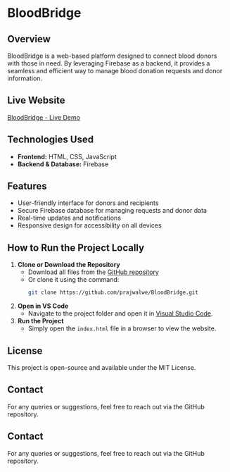 # BloodBridge

## Overview
BloodBridge is a web-based platform designed to connect blood donors with those in need. By leveraging Firebase as a backend, it provides a seamless and efficient way to manage blood donation requests and donor information.

## Live Website
[BloodBridge - Live Demo](https://prajwalwe.github.io/BloodBridge/)

## Technologies Used
- **Frontend:** HTML, CSS, JavaScript
- **Backend & Database:** Firebase

## Features
- User-friendly interface for donors and recipients
- Secure Firebase database for managing requests and donor data
- Real-time updates and notifications
- Responsive design for accessibility on all devices

## How to Run the Project Locally
1. **Clone or Download the Repository**
   - Download all files from the [GitHub repository](https://github.com/prajwalwe/BloodBridge)
   - Or clone it using the command:
     ```sh
     git clone https://github.com/prajwalwe/BloodBridge.git
     ```
2. **Open in VS Code**
   - Navigate to the project folder and open it in [Visual Studio Code](https://code.visualstudio.com/).
3. **Run the Project**
   - Simply open the `index.html` file in a browser to view the website.

## License
This project is open-source and available under the MIT License.

## Contact
For any queries or suggestions, feel free to reach out via the GitHub repository.



## Contact
For any queries or suggestions, feel free to reach out via the GitHub repository.




